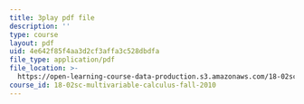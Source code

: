 ```yaml
---
title: 3play pdf file
description: ''
type: course
layout: pdf
uid: 4e642f85f4aa3d2cf3affa3c528dbdfa
file_type: application/pdf
file_location: >-
  https://open-learning-course-data-production.s3.amazonaws.com/18-02sc-multivariable-calculus-fall-2010/4e642f85f4aa3d2cf3affa3c528dbdfa_G534bz09B4A.pdf
course_id: 18-02sc-multivariable-calculus-fall-2010
---
```

